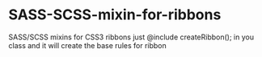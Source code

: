 # SASS-SCSS-mixin-for-ribbons
SASS/SCSS mixins for CSS3 ribbons
just @include createRibbon(); in you class and it will create the base rules for ribbon
